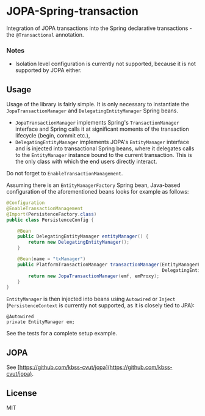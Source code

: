 # JOPA-Spring-transaction

Integration of JOPA transactions into the Spring declarative transactions - the `@Transactional` annotation.

### Notes

- Isolation level configuration is currently not supported, because it is not supported by JOPA either.

## Usage

Usage of the library is fairly simple. It is only necessary to instantiate the `JopaTransactionManager` 
and `DelegatingEntityManager` Spring beans.
- `JopaTransactionManager` implements Spring's `TransactionManager` interface and Spring calls it at significant
moments of the transaction lifecycle (begin, commit etc.),
- `DelegatingEntityManager` implements JOPA's `EntityManager` interface and is injected into transactional Spring beans,
where it delegates calls to the `EntityManager` instance bound to the current transaction. This is the only class with
which the end users directly interact.

Do not forget to `EnableTransactionManagement`.

Assuming there is an `EntityManagerFactory` Spring bean, Java-based configuration of the aforementioned beans looks 
for example as follows:

```java
@Configuration
@EnableTransactionManagement
@Import(PersistenceFactory.class)
public class PersistenceConfig {

    @Bean
    public DelegatingEntityManager entityManager() {
        return new DelegatingEntityManager();
    }

    @Bean(name = "txManager")
    public PlatformTransactionManager transactionManager(EntityManagerFactory emf, 
                                                         DelegatingEntityManager emProxy) {
        return new JopaTransactionManager(emf, emProxy);
    }
}
```

`EntityManager` is then injected into beans using `Autowired` or `Inject` (`PersistenceContext` is currently not supported,
as it is closely tied to JPA):

```
@Autowired
private EntityManager em;
```

See the tests for a complete setup example.

## JOPA

See [https://github.com/kbss-cvut/jopa](https://github.com/kbss-cvut/jopa).

## License

MIT